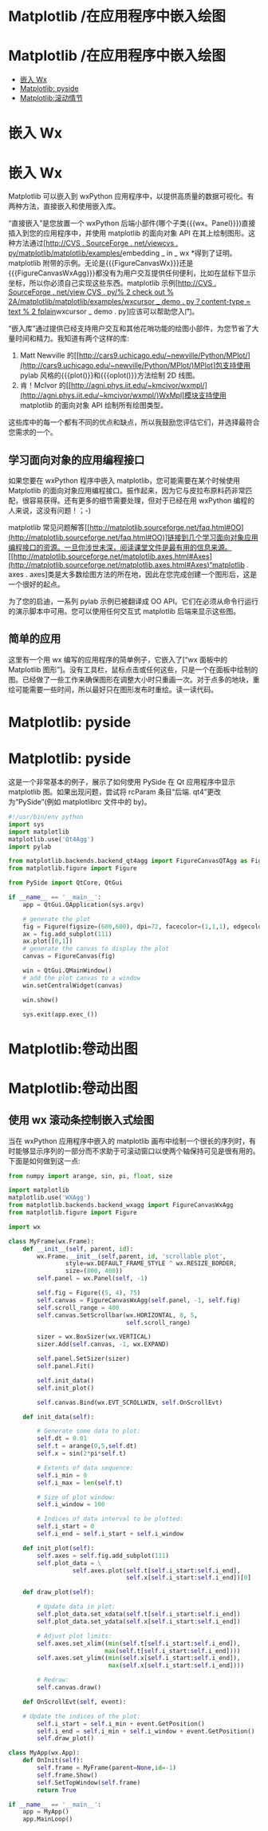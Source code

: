 # Matplotlib /在应用程序中嵌入绘图

# Matplotlib /在应用程序中嵌入绘图

*   [嵌入 Wx](Matplotlib_EmbeddingInWx.html)
*   [Matplotlib: pyside](Matplotlib_PySide.html)
*   [Matplotlib:滚动情节](Matplotlib_ScrollingPlot.html)

# 嵌入 Wx

# 嵌入 Wx

Matplotlib 可以嵌入到 wxPython 应用程序中，以提供高质量的数据可视化。有两种方法，直接嵌入和使用嵌入库。

“直接嵌入”是您放置一个 wxPython 后端小部件(哪个子类{{{wx。Panel}}})直接插入到您的应用程序中，并使用 matplotlib 的面向对象 API 在其上绘制图形。这种方法通过[[http://CVS . SourceForge . net/viewcvs . py/matplotlib/matplotlib/examples/](http://cvs.sourceforge.net/viewcvs.py/matplotlib/matplotlib/examples/)embedding _ in _ wx *得到了证明。matplotlib 附带的示例。无论是{{{FigureCanvasWx}}}还是{{{FigureCanvasWxAgg}}}都没有为用户交互提供任何便利，比如在鼠标下显示坐标，所以你必须自己实现这些东西。matplotlib 示例[[http://CVS . SourceForge . net/view CVS . py/% 2 check out % 2A/matplotlib/matplotlib/examples/wxcursor _ demo . py？content-type = text % 2 fplain](http://cvs.sourceforge.net/viewcvs.py/%2Acheckout%2A/matplotlib/matplotlib/examples/wxcursor_demo.py?content-type=text%2Fplain)wxcursor _ demo . py]应该可以帮助您入门。

“嵌入库”通过提供已经支持用户交互和其他花哨功能的绘图小部件，为您节省了大量时间和精力。我知道有两个这样的库:

1.  Matt Newville 的[[http://cars9.uchicago.edu/~newville/Python/MPlot/](http://cars9.uchicago.edu/~newville/Python/MPlot/)MPlot]包支持使用 pylab 风格的{{{plot()}}和{{{oplot()}}方法绘制 2D 线图。
2.  肯！McIvor 的[[http://agni.phys.iit.edu/~kmcivor/wxmpl/](http://agni.phys.iit.edu/~kmcivor/wxmpl/)WxMpl]模块支持使用 matplotlib 的面向对象 API 绘制所有绘图类型。

这些库中的每一个都有不同的优点和缺点，所以我鼓励您评估它们，并选择最符合您需求的一个。

## 学习面向对象的应用编程接口

如果您要在 wxPython 程序中嵌入 matplotlib，您可能需要在某个时候使用 Matplotlib 的面向对象应用编程接口。振作起来，因为它与皮拉布原料药非常匹配，很容易获得。还有更多的细节需要处理，但对于已经在用 wxPython 编程的人来说，这没有问题！；-)

matplotlib 常见问题解答[[http://matplotlib.sourceforge.net/faq.html#OO](http://matplotlib.sourceforge.net/faq.html#OO)]链接到几个学习面向对象应用编程接口的资源。一旦你涉世未深，阅读课堂文件是最有用的信息来源。[[http://matplotlib.sourceforge.net/matplotlib.axes.html#Axes](http://matplotlib.sourceforge.net/matplotlib.axes.html#Axes)“matplotlib . axes . axes]类是大多数绘图方法的所在地，因此在您完成创建一个图形后，这是一个很好的起点。

为了您的启迪，一系列 pylab 示例已被翻译成 OO API。它们在必须从命令行运行的演示脚本中可用。您可以使用任何交互式 matplotlib 后端来显示这些图。

## 简单的应用

这里有一个用 wx 编写的应用程序的简单例子，它嵌入了[“wx 面板中的 Matplotlib 图形”]。没有工具栏，鼠标点击或任何这些，只是一个在面板中绘制的图。已经做了一些工作来确保图形在调整大小时只重画一次。对于点多的地块，重绘可能需要一些时间，所以最好只在图形发布时重绘。读一读代码。

# Matplotlib: pyside

# Matplotlib: pyside

这是一个非常基本的例子，展示了如何使用 PySide 在 Qt 应用程序中显示 matplotlib 图。如果出现问题，尝试将 rcParam 条目“后端. qt4”更改为“PySide”(例如 matplotlibrc 文件中的 by)。

```py
#!/usr/bin/env python
import sys
import matplotlib
matplotlib.use('Qt4Agg')
import pylab

from matplotlib.backends.backend_qt4agg import FigureCanvasQTAgg as FigureCanvas
from matplotlib.figure import Figure

from PySide import QtCore, QtGui

if __name__ == '__main__':
    app = QtGui.QApplication(sys.argv)

    # generate the plot
    fig = Figure(figsize=(600,600), dpi=72, facecolor=(1,1,1), edgecolor=(0,0,0))
    ax = fig.add_subplot(111)
    ax.plot([0,1])
    # generate the canvas to display the plot
    canvas = FigureCanvas(fig)

    win = QtGui.QMainWindow()
    # add the plot canvas to a window
    win.setCentralWidget(canvas)

    win.show()

    sys.exit(app.exec_()) 
```

# Matplotlib:卷动出图

# Matplotlib:卷动出图

## 使用 wx 滚动条控制嵌入式绘图

当在 wxPython 应用程序中嵌入的 matplotlib 画布中绘制一个很长的序列时，有时能够显示序列的一部分而不求助于可滚动窗口以使两个轴保持可见是很有用的。下面是如何做到这一点:

```py
from numpy import arange, sin, pi, float, size

import matplotlib
matplotlib.use('WXAgg')
from matplotlib.backends.backend_wxagg import FigureCanvasWxAgg
from matplotlib.figure import Figure

import wx

class MyFrame(wx.Frame):
    def __init__(self, parent, id):
        wx.Frame.__init__(self,parent, id, 'scrollable plot',
                style=wx.DEFAULT_FRAME_STYLE ^ wx.RESIZE_BORDER,
                size=(800, 400))
        self.panel = wx.Panel(self, -1)

        self.fig = Figure((5, 4), 75)
        self.canvas = FigureCanvasWxAgg(self.panel, -1, self.fig)
        self.scroll_range = 400
        self.canvas.SetScrollbar(wx.HORIZONTAL, 0, 5,
                                 self.scroll_range)

        sizer = wx.BoxSizer(wx.VERTICAL)
        sizer.Add(self.canvas, -1, wx.EXPAND)

        self.panel.SetSizer(sizer)
        self.panel.Fit()

        self.init_data()
        self.init_plot()

        self.canvas.Bind(wx.EVT_SCROLLWIN, self.OnScrollEvt)

    def init_data(self):

        # Generate some data to plot:
        self.dt = 0.01
        self.t = arange(0,5,self.dt)
        self.x = sin(2*pi*self.t)

        # Extents of data sequence:
        self.i_min = 0
        self.i_max = len(self.t)

        # Size of plot window:
        self.i_window = 100

        # Indices of data interval to be plotted:
        self.i_start = 0
        self.i_end = self.i_start + self.i_window

    def init_plot(self):
        self.axes = self.fig.add_subplot(111)
        self.plot_data = \
                  self.axes.plot(self.t[self.i_start:self.i_end],
                                 self.x[self.i_start:self.i_end])[0]

    def draw_plot(self):

        # Update data in plot:
        self.plot_data.set_xdata(self.t[self.i_start:self.i_end])
        self.plot_data.set_ydata(self.x[self.i_start:self.i_end])

        # Adjust plot limits:
        self.axes.set_xlim((min(self.t[self.i_start:self.i_end]),
                           max(self.t[self.i_start:self.i_end])))
        self.axes.set_ylim((min(self.x[self.i_start:self.i_end]),
                            max(self.x[self.i_start:self.i_end])))

        # Redraw:
        self.canvas.draw()

    def OnScrollEvt(self, event):

    # Update the indices of the plot:
        self.i_start = self.i_min + event.GetPosition()
        self.i_end = self.i_min + self.i_window + event.GetPosition()
        self.draw_plot()

class MyApp(wx.App):
    def OnInit(self):
        self.frame = MyFrame(parent=None,id=-1)
        self.frame.Show()
        self.SetTopWindow(self.frame)
        return True

if __name__ == '__main__':
    app = MyApp()
    app.MainLoop() 
```